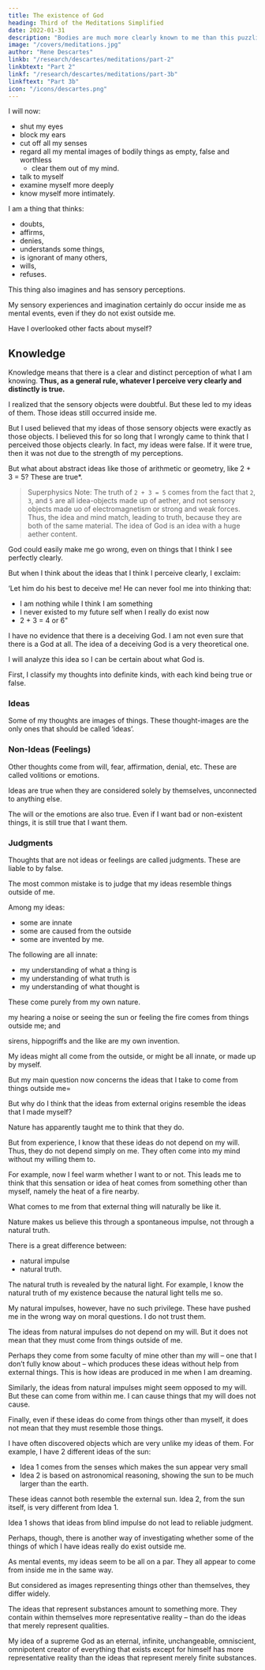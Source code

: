 ```yaml
---
title: The existence of God
heading: Third of the Meditations Simplified
date: 2022-01-31
description: "Bodies are much more clearly known to me than this puzzling ‘I’ that cannot be pictured in the imagination"
image: "/covers/meditations.jpg"
author: "Rene Descartes"
linkb: "/research/descartes/meditations/part-2"
linkbtext: "Part 2"
linkf: "/research/descartes/meditations/part-3b"
linkftext: "Part 3b"
icon: "/icons/descartes.png"
---
```



I will now:
- shut my eyes
- block my ears
- cut off all my senses
- regard all my mental images of bodily things as empty, false and worthless
  - clear them out of my mind.
- talk to myself
- examine myself more deeply
- know myself more intimately. 

I am a thing that thinks:
- doubts, 
- affirms, 
- denies, 
- understands some things,
- is ignorant of many others, 
- wills,
- refuses. 

This thing also imagines and has sensory perceptions. 

My sensory experiences and imagination certainly do occur inside me as mental events, even if they do not  exist outside me. 

<!-- That lists everything that I truly know, or at least everything I have, up to now, discovered that I know.  -->

Have I overlooked other facts about myself?

<!-- I am certain that I am a thinking thing. Doesn’t that tell me what it takes for me to be certain about anything? In this first item of  -->


## Knowledge

Knowledge means that there is a clear and distinct perception of what I am knowing. **Thus, as a general rule, whatever I perceive very clearly and distinctly is true.**

<!--  asserting; this wouldn’t be enough to make me certain of its truth if it could ever turn out that something that I perceived so clearly and distinctly was false. So I now seem to be able to lay it down -->

<!-- I previously accepted as perfectly certain and evident many things that I afterwards realized were doubtful – the earth, sky, stars, and everything else that I took in through the senses – but in those cases what I perceived clearly were merely the ideas or thoughts of those things that came into my mind. 
 -->

I realized that the sensory objects were doubtful. But these led to my ideas of them. Those ideas <!-- I am still not denying that those ideas --> still occurred inside me. 

But I used believed that my ideas of those sensory objects were exactly as those objects. I believed this for so long that I wrongly came to think that I perceived those objects clearly. In fact, my ideas were false. If it were true, then it was not due to the strength of my perceptions.

But what about abstract ideas like those of arithmetic or geometry, like 2 + 3 = 5? These are true*.


> Superphysics Note: The truth of `2 + 3 = 5` comes from the fact that `2`, `3`, and `5` are all idea-objects made up of aether, and not sensory objects made uo of electromagnetism or strong and weak forces. Thus, the idea and mind match, leading to truth, because they are both of the same material. The idea of God is an idea with a huge aether content.

<!-- Didn’t I see these things clearly enough to accept them as true? Indeed, the only reason I could find for doubting them was this= Perhaps some God could have made me so as to be deceived even in those matters that seemed most obvious.  -->

<!-- Whenever I bring to mind my old belief in the supreme power of God, I have to admit that  -->

God could easily make me go wrong, even on things that I think I see perfectly clearly.

But when I think about the ideas that I think I perceive clearly, I exclaim: 

‘Let him do his best to deceive me! He can never fool me into thinking that:
- I am nothing while I think I am something
- I never existed to my future self when I really do exist now
- 2 + 3 = 4 or 6"


I have no evidence that there is a deceiving God. I am not even sure that there is a God at all. The idea of a deceiving God is a very theoretical one. 

I will analyze this idea so I can be certain about what God is. 

<!-- However, I shall want to remove even this slight reason for doubt; so when I get the opportunity I shall examine whether there is a God, and (if there is) whether he can be a deceiver. If I don’t settle this, it seems, then I can never be quite certain about anything else. -->

First, I classify my thoughts into definite kinds, with each kind being true or false. 

### Ideas

Some of my thoughts are images of things. These thought-images <!--  – as when I think of a man, or a chimera, or the sky, or an angel, or God – and strictly speaking these --> are the only ones that should be called ‘ideas’.

### Non-Ideas (Feelings)

Other thoughts come from will, fear, affirmation, denial, etc.  <!-- my thought represents some particular thing but it also includes something more than merely the likeness of that thing. -->  These are <!-- Some thoughts in this category are --> called volitions or emotions.

Ideas are true when they are considered solely by themselves, unconnected to anything else. <!--  they can’t be false; for whether it is a goat that I am imagining or a chimera, either way it is true that I do imagine it. --> 

The will or the emotions are also true. Even if I want bad or non-existent things, it is still true that I want them. 


### Judgments


Thoughts that are not ideas or feelings are called judgments. These are liable to by false. 

<!-- All that is left – the only kind of thought where I must watch out for mistakes – are judgments.  -->

The most common mistake is to judge that my ideas resemble things outside of me. <!-- Of course, if I considered the ideas themselves simply as aspects of my thought and not as connected to anything else, they couldn’t lead me into error. -->

Among my ideas:
- some are innate
- some are caused from the outside
- some are invented by me. 

The following are all innate:
- my understanding of what a thing is
- my understanding of what truth is
- my understanding of what thought is

These come purely from my own nature.


my hearing a noise or seeing the sun or feeling the fire comes from things outside me; and 

sirens, hippogriffs and the like are my own invention. 

My ideas might all come from the outside, or might be all innate, or made up by myself. <!-- ; for I still have not clearly perceived their true origin. -->

But my main question now concerns the ideas that I take to come from things outside me= 

But why do I think that the ideas from external origins resemble the ideas that I made myself? 

Nature has apparently taught me to think that they do.

But from experience, I know that these ideas do not depend on my will. Thus, they do not depend simply on me. They often come into my mind without my willing them to. 

For example, now I feel warm whether I want to or not. This leads me to think that this sensation or idea of heat comes from something other than myself, namely the heat of a fire nearby. 

What comes to me from that external thing will naturally be like it.

<!-- Now let me see if these arguments are strong enough.  --> Nature makes us believe this through <!--  taught me to think this’, all I mean is that I have --> a spontaneous impulse, not <!--  to believe it, not that I am shown --> through a natural truth<!--  by some natural light -->. 

There is a great difference between:
- natural impulse
- natural truth. 

The natural truth is revealed by the natural light. For example, I know the natural truth of my existence because the natural light tells me so. <!--  that if I am doubting then I exist – are not open to any doubt, because no other faculty that might show them to be false could be as trustworthy as .  -->

My natural impulses, however, have no such privilege. These have pushed me in the wrong way on moral questions. I do not trust them. <!--  see any reason to trust them in other things. -->

The ideas from natural impulses do not depend on my will. But it does not mean that they must come from things outside of me. 

Perhaps they come from some faculty of mine other than my will – one that I don’t fully know about – which produces these ideas without help from external things. This is how ideas are produced in me when I am dreaming. 

Similarly, the ideas from natural impulses might seem opposed to my will. But these can come from within me. I can cause things that my will does not cause.

Finally, even if these ideas do come from things other than myself, it does not mean that they must resemble those things. 

I have often discovered objects which are very unlike my ideas of them. For example, I have 2 different ideas of the sun:
- Idea 1 comes from the senses which makes the sun appear very small
- Idea 2 is based on astronomical reasoning, showing the sun to be much larger than the earth. 

These ideas cannot both resemble the external sun. Idea 2, from the sun itself, is very different from Idea 1. 

Idea 1 shows that ideas from blind impulse do not lead to reliable judgment. <!--   but merely some  that has led me to think that there exist things outside me that give ideas or images of themselves through the sense organs or in some other way. -->

Perhaps, though, there is another way of investigating whether some of the things of which I have ideas really do exist outside me.

As mental events, my ideas seem to be all on a par. They all appear to come from inside me in the same way. 

But considered as images representing things other than themselves, they differ widely.

The ideas that represent substances amount to something more. They contain within themselves more representative reality – than do the ideas that merely represent qualities. 

My idea of a supreme God as an eternal, infinite, unchangeable, omniscient, omnipotent creator of everything that exists except for himself has more representative reality than the ideas that represent merely finite substances.


